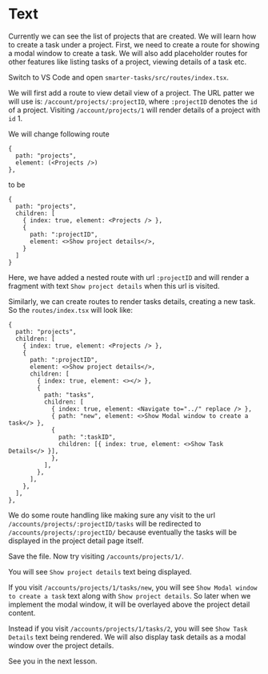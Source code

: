 # Text

Currently we can see the list of projects that are created. We will learn how to create a task under a project. First, we need to create a route for showing a modal window to create a task. We will also add placeholder routes for other features like listing tasks of a project, viewing details of a task etc.

Switch to VS Code and open `smarter-tasks/src/routes/index.tsx`.

We will first add a route to view detail view of a project. The URL patter we will use is: `/account/projects/:projectID`, where `:projectID` denotes the `id` of a project. Visiting `/account/projects/1` will render details of a project with `id` 1.

We will change following route

```tsx
{
  path: "projects",
  element: (<Projects />)
},
```

to be

```tsx
{
  path: "projects",
  children: [
    { index: true, element: <Projects /> },
    {
      path: ":projectID",
      element: <>Show project details</>,
    }
  ]
}
```

Here, we have added a nested route with url `:projectID` and will render a fragment with text `Show project details` when this url is visited.

Similarly, we can create routes to render tasks details, creating a new task. So the `routes/index.tsx` will look like:

```tsx
{
  path: "projects",
  children: [
    { index: true, element: <Projects /> },
    {
      path: ":projectID",
      element: <>Show project details</>,
      children: [
        { index: true, element: <></> },
        {
          path: "tasks",
          children: [
            { index: true, element: <Navigate to="../" replace /> },
            { path: "new", element: <>Show Modal window to create a task</> },
            {
              path: ":taskID",
              children: [{ index: true, element: <>Show Task Details</> }],
            },
          ],
        },
      ],
    },
  ],
},
```

We do some route handling like making sure any visit to the url `/accounts/projects/:projectID/tasks` will be redirected to `/accounts/projects/:projectID/` because eventually the tasks will be displayed in the project detail page itself.

Save the file. Now try visiting `/accounts/projects/1/`.

You will see `Show project details` text being displayed.

If you visit `/accounts/projects/1/tasks/new`, you will see `Show Modal window to create a task` text along with `Show project details`. So later when we implement the modal window, it will be overlayed above the project detail content.

Instead if you visit `/accounts/projects/1/tasks/2`, you will see `Show Task Details` text being rendered. We will also display task details as a modal window over the project details.

See you in the next lesson.
